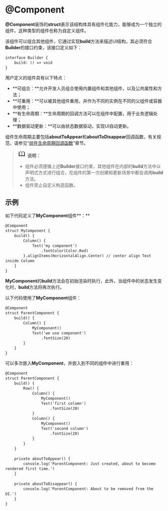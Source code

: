 # @Component<a name="ZH-CN_TOPIC_0000001157388849"></a>

**@Component**装饰的**struct**表示该结构体具有组件化能力，能够成为一个独立的组件，这种类型的组件也称为自定义组件。

该组件可以组合其他组件，它通过实现**build**方法来描述UI结构，其必须符合**Builder**的接口约束，该接口定义如下：

```
interface Builder {
    build: () => void
}
```

用户定义的组件具有以下特点：

-   **可组合：**允许开发人员组合使用内置组件和其他组件，以及公共属性和方法；
-   **可重用：**可以被其他组件重用，并作为不同的实例在不同的父组件或容器中使用；
-   **有生命周期：**生命周期的回调方法可以在组件中配置，用于业务逻辑处理；
-   **数据驱动更新：**可以由状态数据驱动，实现UI自动更新。

组件生命周期主要包括**aboutToAppear**和**aboutToDisappear**回调函数，有关规范，请参见“[组件生命周期回调函数](ts-custom-component-lifecycle-callbacks.md)”章节。

>![](../../public_sys-resources/icon-note.gif) **说明：** 
>-   组件必须遵循上述**Builder**接口约束，其他组件在内部的**build**方法中以声明式方式进行组合，在组件的第一次创建和更新场景中都会调用**build**方法。
>-   组件禁止自定义构造函数。

## 示例<a name="section84921442616"></a>

如下代码定义了**MyComponent**组件**：**

```
@Component
struct MyComponent {
    build() {
        Column() {
            Text('my component')
                .fontColor(Color.Red)
        }.alignItems(HorizontalAlign.Center) // center align Text inside Column
    }
}
```

**MyComponent**的**build**方法会在初始渲染时执行，此外，当组件中的状态发生变化时，**build**方法将再次执行。

以下代码使用了**MyComponent**组件：

```
@Component
struct ParentComponent {
    build() {
        Column() {
            MyComponent()
            Text('we use component')
                .fontSize(20)
        }
    }
}
```

可以多次嵌入**MyComponent**，并嵌入到不同的组件中进行重用：

```
@Component
struct ParentComponent {
    build() {
        Row() {
            Column() {
                MyComponent()
                Text('first column')
                    .fontSize(20)
            }
            Column() {
                MyComponent()
                Text('second column')
                    .fontSize(20)
            }
        }
    }

    private aboutToAppear() {
        console.log('ParentComponent: Just created, about to become rendered first time.')
    }

    private aboutToDisappear() {
        console.log('ParentComponent: About to be removed from the UI.')
    }
}
```

